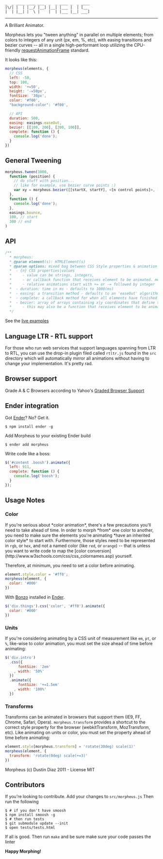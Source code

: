    _  _ ____ ____ ___  _  _ ____ _  _ ____
    |\/| |  | |__/ |__] |__| |___ |  | [__
    |  | |__| |  \ |    |  | |___ |__| ___]
-----
A Brilliant Animator.

Morpheus lets you "tween anything" in parallel on multiple elements; from colors to integers of any unit (px, em, %, etc), with easing transitions and bezier curves -- all in a single high-performant loop utilizing the CPU-friendly [requestAnimationFrame](http://webstuff.nfshost.com/anim-timing/Overview.html) standard.

It looks like this:

``` js
morpheus(elements, {
  // CSS
  left: -50,
  top: 100,
  width: '+=50',
  height: '-=50px',
  fontSize: '30px',
  color: '#f00',
  "background-color": '#f00',

  // API
  duration: 500,
  easing: easings.easeOut,
  bezier: [[100, 200], [200, 100]],
  complete: function () {
    console.log('done');
  }
})
```

General Tweening
------

``` js
morpheus.tween(1000,
  function (position) {
    // do stuff with position...
    // like for example, use bezier curve points :)
    var xy = morpheus.bezier([[startX, startY], <[n control points]>, [endX, endY]], position)
  },
  function () {
    console.log('done');
  },
  easings.bounce,
  100, // start
  300 // end
)
```

API
---

``` js
/**
  * morpheus:
  * @param element(s): HTMLElement(s)
  * @param options: mixed bag between CSS Style properties & animation options
  *  - {n} CSS properties|values
  *     - value can be strings, integers,
  *     - or callback function that receives element to be animated. method must return value to be tweened
  *     - relative animations start with += or -= followed by integer
  *  - duration: time in ms - defaults to 1000(ms)
  *  - easing: a transition method - defaults to an 'easeOut' algorithm
  *  - complete: a callback method for when all elements have finished
  *  - bezier: array of arrays containing x|y coordinates that define the bezier points. defaults to none
  *     - this may also be a function that receives element to be animated. it must return a value
  */
```

See the <a href="http://ded.github.com/morpheus/">live examples</a>

Language LTR - RTL support
---------------
For those who run web services that support languages spanning from LTR to RTL, you can use the drop-in plugin filed called <code>rtltr.js</code> found in the <code>src</code> directory which will automatically mirror all animations without having to change your implementation. It's pretty rad.

Browser support
-----------
Grade A & C Browsers according to Yahoo's [Graded Browser Support](http://developer.yahoo.com/yui/articles/gbs/)

Ender integration
--------
Got [Ender](http://ender.no.de)? No? Get it.

    $ npm install ender -g

Add Morpheus to your existing Ender build

    $ ender add morpheus

Write code like a boss:

``` js
$('#content .boosh').animate({
  left: 911,
  complete: function () {
    console.log('boosh');
  }
});
```

Usage Notes
-----------

<h3>Color</h3>
If you're serious about *color animation*, there's a few precautions you'll need to take ahead of time. In order to morph *from* one color to another, you need to make sure the elements you're animating *have an inherited color style* to start with. Furthermore, those styles need to be represented in <code>rgb</code>, or <code>hex</code>, and not a named color (like <code>red</code>, or <code>orange</code>) -- that is unless you want to write code to map the [color conversion](http://www.w3schools.com/css/css_colornames.asp) yourself.

Therefore, at minimum, you need to set a color before animating.

``` js
element.style.color = '#ff0';
morpheus(element, {
  color: '#000'
})
```

With [Bonzo](https://github.com/ded/bonzo) installed in [Ender](http://ender.no.de).

``` js
$('div.things').css('color', '#ff0').animate({
  color: '#000'
})
```

<h3>Units</h3>
If you're considering animating by a CSS unit of measurement like <code>em</code>, <code>pt</code>, or <code>%</code>, like-wise to color animation, you must set the size ahead of time before animating:

``` js
$('div.intro')
  .css({
      fontSize: '2em'
    , width: '50%'
  })
  .animate({
      fontSize: '+=1.5em'
    , width: '100%'
  })
```

<h3>Transforms</h3>
Transforms can be animated in browsers that support them (IE9, FF, Chrome, Safari, Opera). <code>morpheus.transform</code> provides a shortcut to the correct style property for the browser (webkitTransform, MozTransform, etc). Like animating on units or color, you must set the property ahead of time before animating:

``` js
element.style[morpheus.transform] = 'rotate(30deg) scale(1)'
morpheus(element, {
  transform: 'rotate(0deg) scale(+=3)'
})
```

Morpheus (c) Dustin Diaz 2011 - License MIT

## Contributors

If you're looking to contribute. Add your changes to `src/morpheus.js` Then run the following

    $ # if you don't have smoosh
    $ npm install smoosh -g
    $ # then run tests
    $ git submodule update --init
    $ open tests/tests.html

If all is good. Then run `make` and be sure make sure your code passes the linter

**Happy Morphing!**
